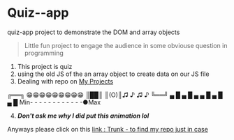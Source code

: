 # Quiz--app
quiz-app project to demonstrate the DOM and array objects
> Little fun project to engage the audience in some obviouse question
> in programming 

1. This project is quiz 
2. using the old JS of the an array object to create data on our JS file
3. Dealing with repo on [My Projects](https://github.com/Aram-Eli)

╔══╗   😁😁😁😁😁😁😁😁😁
║██║ 
║(O)║♫ ♪ ♫ ♪
╚══╝
▄ █ ▄ █ ▄ ▄ █ ▄ █ ▄ █
Min- - - - - - - - - - - -●Max

4. **_Don't ask me why I did put this animation lol_**

Anyways please click on this [link : Trunk - to find my repo just in case](https://github.com/Aram-Eli/quiz--app/tree/trunk)

